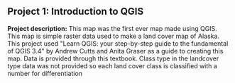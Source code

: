 ## Project 1: Introduction to QGIS

**Project description:** This map was the first ever map made using QGIS. This map is simple raster data used to make a land cover map of Alaska. This project used "Learn QGIS: your step-by-step guide to the fundamental of QGIS 3.4" by Andrew Cutts and Anita Graser as a guide to creating this map. Data is provided through this textbook. Class type in the landcover type data was not provided so each land cover class is classified with a number for differentiation


